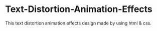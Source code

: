 # Text-Distortion-Animation-Effects
This text distortion animation effects design made by using html &amp; css.
